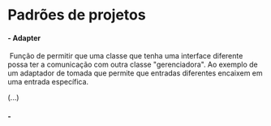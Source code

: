 # Padrões de projetos

#### - Adapter

​	Função de permitir que uma classe que tenha uma interface diferente possa ter a comunicação com outra classe "gerenciadora". Ao exemplo de um adaptador de tomada que permite que entradas diferentes encaixem em uma entrada específica.

(...)

#### - 